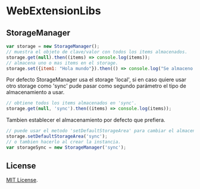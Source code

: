 # WebExtensionLibs

## StorageManager
```javascript
var storage = new StorageManager();
// muestra el objeto de clave/valor con todos los items almacenados.
storage.get(null).then((items) => console.log(items));
// almacena uno o mas items en el storage.
storage.set({item1: "Hola mundo"}).then(() => console.log("Se almaceno correctamente."));
```
Por defecto StorageManager usa el storage 'local', si en caso quiere usar otro storage como 'sync' pude pasar como segundo parámetro el tipo de almacenamiento a usar.
```javascript
// obtiene todos los items almacenados en 'sync'.
storage.get(null, 'sync').then((items) => console.log(items));
```
Tambien establecer el almacenamiento por defecto que prefiera.
```javascript
// puede usar el metodo 'setDefaultStorageArea' para cambiar el almacenamiento por defecto.
storage.setDefaultStorageArea('sync');
// o tambien hacerlo al crear la instancia.
var storageSync = new StorageManager('sync');
```
## License

[MIT License](https://opensource.org/licenses/MIT).